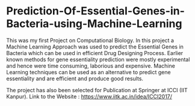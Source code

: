 # Prediction-Of-Essential-Genes-in-Bacteria-using-Machine-Learning

This was my first Project on Computational Biology. In this project a Machine Learning Approach was used to predict the Essential Genes in Bacteria which can be used in efficient Drug Designing Process. Earlier known methods for gene essentiality prediction were mostly experimental and hence were time consuming, laborious and expensive. Machine Learning techniques can be used as an alternative to predict gene essentiality and are efficient and produce good results.

The project has also been selected for Publication at Springer at ICCI (IIT Kanpur).
Link to the Website : https://www.iitk.ac.in/idea/ICCI2017/

